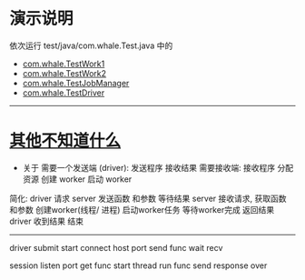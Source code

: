 # 演示说明
依次运行 test/java/com.whale.Test.java 中的
- [com.whale.TestWork1](src/test/java/com/whale/Test.java#L52-L58)
- [com.whale.TestWork2](src/test/java/com/whale/Test.java#L60-L66)
- [com.whale.TestJobManager](src/test/java/com/whale/Test.java#L43-L50)
- [com.whale.TestDriver](src/test/java/com/whale/Test.java#L5-L42)

----
# [其他不知道什么]
- 关于 需要一个发送端
  (driver): 发送程序 接收结果
需要接收端:
    接收程序
    分配资源
    创建 worker
    启动 worker

简化:
    driver 请求 server
        发送函数 和参数
        等待结果
    server
        接收请求, 获取函数 和参数
        创建worker(线程/ 进程)
        启动worker任务
        等待worker完成
        返回结果
    driver 收到结果
    结束

-----

driver
    submit
        start connect host port
        send func
        wait recv

session
    listen port
        get func
        start thread
            run func
            send response
            over

[其他不知道什么]: #其他不知道什么


